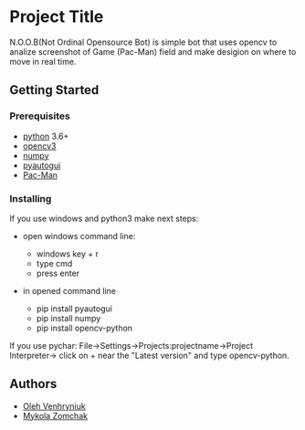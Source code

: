 # Project Title

N.O.O.B(Not Ordinal Opensource Bot) is simple bot that uses opencv to analize screenshot of Game (Pac-Man) field and make desigion on where to move in real time.

## Getting Started

### Prerequisites

* [python](https://www.python.org) 3.6+
* [opencv3](https://opencv.org/opencv-3-3.html)
* [numpy](http://www.numpy.org)
* [pyautogui](https://pyautogui.readthedocs.io/en/latest)
* [Pac-Man](https://www.microsoft.com/en-us/p/pac-man-original/9nblggh5l7vl)

### Installing

If you use windows and python3 make next steps:

- open windows command line:
  -  windows key + r
  -  type cmd
  -  press enter
  
- in opened command line
  - pip install pyautogui
  - pip install numpy
  - pip install opencv-python
  
 If you use pychar:
  File->Settings->Projects:projectname->Project Interpreter-> click on + near the "Latest version" and type opencv-python.

## Authors

* [Oleh Venhryniuk](https://github.com/justOleh)
* [Mykola Zomchak](https://github.com/mykola-zomchak)
